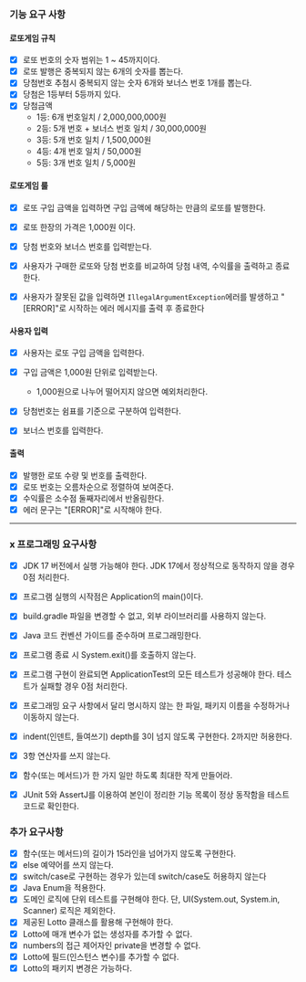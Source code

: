 ### 기능 요구 사항

#### 로또게임 규칙
- [x] 로또 번호의 숫자 범위는 1 ~ 45까지이다.
- [x]  로또 발행은 중복되지 않는 6개의 숫자를 뽑는다.
- [x]  당첨번호 추첨시 중복되지 않는 숫자 6개와 보너스 번호 1개를 뽑는다.
- [x]  당첨은 1등부터 5등까지 있다.
- [x]  당첨금액
    - 1등: 6개 번호일치 / 2,000,000,000원
    - 2등: 5개 번호 + 보너스 번호 일치 / 30,000,000원
    - 3등: 5개 번호 일치 / 1,500,000원
    - 4등: 4개 번호 일치 / 50,000원
    - 5등: 3개 번호 일치 / 5,000원

#### 로또게임 룰
- [x]  로또 구입 금액을 입력하면 구입 금액에 해당하는 만큼의 로또를 발행한다.
- [x]  로또 한장의 가격은 1,000원 이다.
- [x]  당첨 번호와 보너스 번호를 입력받는다.
- [x]  사용자가 구매한 로또와 당첨 번호를 비교하여 당첨 내역, 수익률을 출력하고 종료한다.
- [x]  사용자가 잘못된 값을 입력하면 `IllegalArgumentException`에러를 발생하고 "[ERROR]"로 시작하는 에러 메시지를 출력 후 종료한다


#### 사용자 입력
- [x]  사용자는 로또 구입 금액을 입력한다.
- [x]  구입 금액은 1,000원 단위로 입력받는다.
    - 1,000원으로 나누어 떨어지지 않으면 예외처리한다.
- [x]  당첨번호는 쉼표를 기준으로 구분하여 입력한다.
- [x]  보너스 번호를 입력한다.


#### 출력
- [x]  발행한 로또 수량 및 번호를 출력한다.
- [x]  로또 번호는 오름차순으로 정렬하여 보여준다.
- [x]  수익률은 소수점 둘째자리에서 반올림한다.
- [x]  에러 문구는 "[ERROR]"로 시작해야 한다.
---
### x 프로그래밍 요구사항
- [x]  JDK 17 버전에서 실행 가능해야 한다. JDK 17에서 정상적으로 동작하지 않을 경우 0점 처리한다.
- [x]  프로그램 실행의 시작점은 Application의 main()이다.
- [x]  build.gradle 파일을 변경할 수 없고, 외부 라이브러리를 사용하지 않는다.
- [x]  Java 코드 컨벤션 가이드를 준수하며 프로그래밍한다.
- [x]  프로그램 종료 시 System.exit()를 호출하지 않는다.
- [x]  프로그램 구현이 완료되면 ApplicationTest의 모든 테스트가 성공해야 한다. 테스트가 실패할 경우 0점 처리한다.
- [x]  프로그래밍 요구 사항에서 달리 명시하지 않는 한 파일, 패키지 이름을 수정하거나 이동하지 않는다.
- [x]  indent(인덴트, 들여쓰기) depth를 3이 넘지 않도록 구현한다. 2까지만 허용한다.
- [x]  3항 연산자를 쓰지 않는다.
- [x]  함수(또는 메서드)가 한 가지 일만 하도록 최대한 작게 만들어라.
- [x]  JUnit 5와 AssertJ를 이용하여 본인이 정리한 기능 목록이 정상 동작함을 테스트 코드로 확인한다.


### 추가 요구사항
- [x]  함수(또는 메서드)의 길이가 15라인을 넘어가지 않도록 구현한다.
- [x]  else 예약어를 쓰지 않는다.
 - [x] switch/case로 구현하는 경우가 있는데 switch/case도 허용하지 않는다
- [x]  Java Enum을 적용한다.
- [x]  도메인 로직에 단위 테스트를 구현해야 한다. 단, UI(System.out, System.in, Scanner) 로직은 제외한다. 
- [x]  제공된 Lotto 클래스를 활용해 구현해야 한다.
- [x]  Lotto에 매개 변수가 없는 생성자를 추가할 수 없다.
- [x]  numbers의 접근 제어자인 private을 변경할 수 없다.
- [x]  Lotto에 필드(인스턴스 변수)를 추가할 수 없다.
- [x]  Lotto의 패키지 변경은 가능하다.